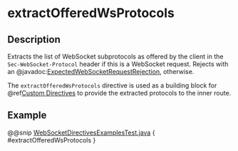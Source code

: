 # extractOfferedWsProtocols

## Description

Extracts the list of WebSocket subprotocols as offered by the client in the `Sec-WebSocket-Protocol` header if this is a WebSocket request. Rejects with an @javadoc:[ExpectedWebSocketRequestRejection](akka.http.javadsl.server.ExpectedWebSocketRequestRejection), otherwise.

The `extractOfferedWsProtocols` directive is used as a building block for @ref[Custom Directives](../custom-directives.md) to provide the extracted protocols to the inner route.

## Example

@@snip [WebSocketDirectivesExamplesTest.java](../../../../../../../test/java/docs/http/javadsl/server/directives/WebSocketDirectivesExamplesTest.java) { #extractOfferedWsProtocols }
